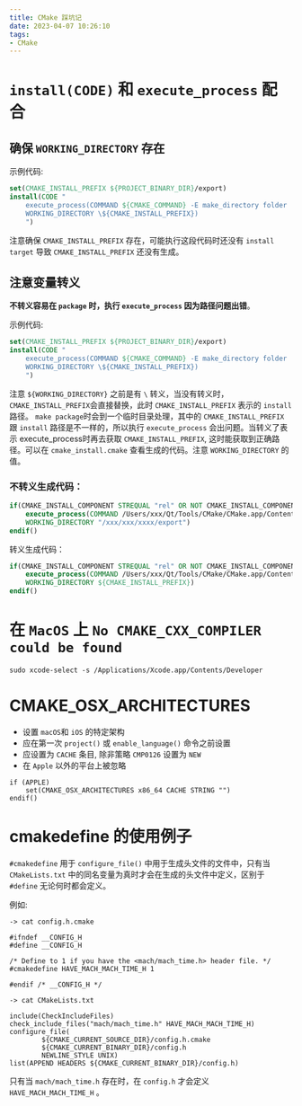 ```yaml
---
title: CMake 踩坑记
date: 2023-04-07 10:26:10
tags:
- CMake
---
```


# `install(CODE)` 和 `execute_process` 配合

## 确保 `WORKING_DIRECTORY` 存在

示例代码: 
```cmake
set(CMAKE_INSTALL_PREFIX ${PROJECT_BINARY_DIR}/export)
install(CODE "
    execute_process(COMMAND ${CMAKE_COMMAND} -E make_directory folder 
    WORKING_DIRECTORY \${CMAKE_INSTALL_PREFIX})
    ") 
```

注意确保 `CMAKE_INSTALL_PREFIX` 存在，可能执行这段代码时还没有 `install target` 导致 `CMAKE_INSTALL_PREFIX` 还没有生成。
<!--more-->

## 注意变量转义
 
**不转义容易在 `package` 时，执行 `execute_process` 因为路径问题出错**。

示例代码: 
```cmake
set(CMAKE_INSTALL_PREFIX ${PROJECT_BINARY_DIR}/export)
install(CODE "
    execute_process(COMMAND ${CMAKE_COMMAND} -E make_directory folder
    WORKING_DIRECTORY \${CMAKE_INSTALL_PREFIX})
    ") 
```
注意 `${WORKING_DIRECTORY}` 之前是有 `\` 转义，当没有转义时，`CMAKE_INSTALL_PREFIX`会直接替换，此时 `CMAKE_INSTALL_PREFIX` 表示的 `install` 路径。 `make package`时会到一个临时目录处理，其中的 `CMAKE_INSTALL_PREFIX` 跟  `install` 路径是不一样的，所以执行 `execute_process` 会出问题。当转义了表示 execute_process时再去获取 `CMAKE_INSTALL_PREFIX`, 这时能获取到正确路径。可以在 `cmake_install.cmake` 查看生成的代码。注意 `WORKING_DIRECTORY` 的值。

### 不转义生成代码：
```cmake 
if(CMAKE_INSTALL_COMPONENT STREQUAL "rel" OR NOT CMAKE_INSTALL_COMPONENT)
    execute_process(COMMAND /Users/xxx/Qt/Tools/CMake/CMake.app/Contents/bin/cmake -E make_directory folder
    WORKING_DIRECTORY "/xxx/xxx/xxxx/export")
endif()
```

转义生成代码：

```cmake 
if(CMAKE_INSTALL_COMPONENT STREQUAL "rel" OR NOT CMAKE_INSTALL_COMPONENT)
    execute_process(COMMAND /Users/xxx/Qt/Tools/CMake/CMake.app/Contents/bin/cmake -E make_directory folder
    WORKING_DIRECTORY ${CMAKE_INSTALL_PREFIX})
endif()
```

# 在 `MacOS` 上 `No CMAKE_CXX_COMPILER could be found`

```shell
sudo xcode-select -s /Applications/Xcode.app/Contents/Developer 
```

# CMAKE_OSX_ARCHITECTURES

- 设置 `macOS`和 `iOS` 的特定架构
- 应在第一次 `project()` 或 `enable_language()` 命令之前设置
- 应设置为 `CACHE` 条目, 除非策略 `CMP0126` 设置为 `NEW` 
- 在 `Apple` 以外的平台上被忽略

```
if (APPLE)
    set(CMAKE_OSX_ARCHITECTURES x86_64 CACHE STRING "")
endif()
```

# cmakedefine 的使用例子

`#cmakedefine` 用于 `configure_file()` 中用于生成头文件的文件中，只有当 `CMakeLists.txt` 中的同名变量为真时才会在生成的头文件中定义，区别于 `#define` 无论何时都会定义。

例如:

```shell
-> cat config.h.cmake

#ifndef __CONFIG_H
#define __CONFIG_H

/* Define to 1 if you have the <mach/mach_time.h> header file. */
#cmakedefine HAVE_MACH_MACH_TIME_H 1

#endif /* __CONFIG_H */
```

```shell
-> cat CMakeLists.txt

include(CheckIncludeFiles)
check_include_files("mach/mach_time.h" HAVE_MACH_MACH_TIME_H)
configure_file(
        ${CMAKE_CURRENT_SOURCE_DIR}/config.h.cmake
        ${CMAKE_CURRENT_BINARY_DIR}/config.h
        NEWLINE_STYLE UNIX)
list(APPEND HEADERS ${CMAKE_CURRENT_BINARY_DIR}/config.h)
```

只有当 `mach/mach_time.h` 存在时，在 `config.h` 才会定义 `HAVE_MACH_MACH_TIME_H` 。